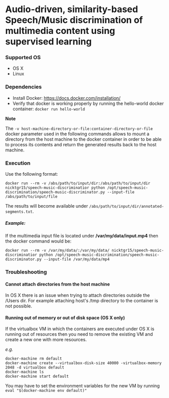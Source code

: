 # Audio-driven, similarity-based Speech/Music discrimination of multimedia content using supervised learning

### Supported OS

* OS X
* Linux

### Dependencies

* Install Docker: https://docs.docker.com/installation/
* Verify that docker is working properly by running the hello-world docker container: ```docker run hello-world```

**Note**

The ```-v host-machine-directory-or-file:container-directory-or-file``` docker parameter used in the following commands allows to mount a directory from the host machine to the docker container in order to be able to process its contents and return the generated results back to the host machine.  

### Execution 

Use the following format:

```docker run --rm -v /abs/path/to/input/dir:/abs/path/to/input/dir nicktgr15/speech-music-discriminatior python /opt/speech-music-discrimination/speech-music-discriminator.py --input-file /abs/path/to/input/file```

The results will become available under ```/abs/path/to/input/dir/annotated-segments.txt```.

##### Example:

If the multimedia input file is located under **/var/my/data/input.mp4** then the docker command would be:

```docker run --rm -v /var/my/data/:/var/my/data/ nicktgr15/speech-music-discriminatior python /opt/speech-music-discrimination/speech-music-discriminator.py --input-file /var/my/data/mp4```

### Troubleshooting

#### Cannot attach directories from the host machine
In OS X there is an issue when trying to attach directories outside the /Users dir. For example attaching host's /tmp directory to the container is not possible.

#### Running out of memory or out of disk space (OS X only)
If the virtualbox VM in which the containers are executed under OS X is running out of resources then you need to remove the existing VM and create a new one with more resources. 

*e.g.*
```
docker-machine rm default
docker-machine create --virtualbox-disk-size 40000 -virtualbox-memory 2048 -d virtualbox default
docker-machine ls
docker-machine start default
```
You may have to set the environment variables for the new VM by running ```eval "$(docker-machine env default)"```
